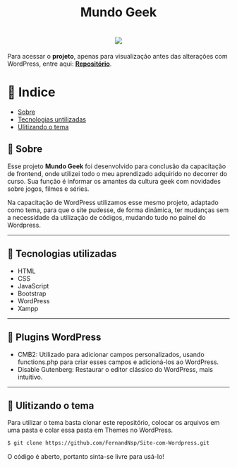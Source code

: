 <h1 align="center" color="#fff"> 
   Mundo Geek
</h1>

<h1 align="center"> 
   <img src="https://ik.imagekit.io/fernandasene/MundoGeek_r0saFoy8KW.png">
</h1>

Para acessar o **projeto**, apenas para visualização antes das alterações com WordPress, entre aqui: <a href="https://github.com/FernandNsp/FernandNsp.github.io">**Repositório**</a>.

# 📌 Indice
- [Sobre](#-Sobre)
- [Tecnologias untilizadas](#-Tecnologias-untilizadas)
- [Ulitizando o tema](#-Ulitizando-o-tema)

## 🔖 Sobre

Esse projeto <strong>Mundo Geek</strong> foi desenvolvido para conclusão da capacitação de frontend, onde utilizei todo o meu aprendizado adquirido no decorrer do curso. Sua função é informar os amantes da cultura geek com novidades sobre jogos, filmes e séries.

Na capacitação de WordPress utilizamos esse mesmo projeto, adaptado como tema, para que o site pudesse, de forma dinâmica, ter mudanças sem a necessidade da utilização de códigos, mudando tudo no painel do Wordpress.

---

## 🚀 Tecnologias utilizadas
- HTML
- CSS
- JavaScript
- Bootstrap
- WordPress
- Xampp

---

## 🔌 Plugins WordPress
- CMB2: Utilizado para adicionar campos personalizados, usando functions.php para criar esses campos e adicioná-los ao WordPress.
- Disable Gutenberg: Restaurar o editor clássico do WordPress, mais intuitivo.

---

## 📁 Ulitizando o tema
Para utilizar o tema basta clonar este repositório, colocar os arquivos em uma pasta e colar essa pasta em Themes no WordPress.


```bash
$ git clone https://github.com/FernandNsp/Site-com-Wordpress.git
```
O código é aberto, portanto sinta-se livre para usá-lo!